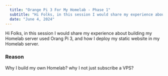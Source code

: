 ```yaml
---
  title: "Orange Pi 3 For My Homelab - Phase 1"
  subtitle: "Hi Folks, in this session I would share my experience about building my Homelab server used Orang Pi 3, and how I deploy my static website in my Homelab server."
  date: "June 4, 2024"
---
```


Hi Folks, in this session I would share my experience about building my Homelab server used Orang Pi 3, and how I deploy my static website in my Homelab server.

### Reason

Why I build my own Homelab? why I not just subscribe a VPS?

